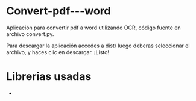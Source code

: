 # Convert-pdf---word
Aplicación para convertir pdf a word utilizando OCR, código fuente en archivo convert.py.

Para descargar la aplicación accedes a dist/ luego deberas seleccionar el archivo, y haces clic en descargar. ¡Listo!

# Librerias usadas
<ul>
  <li>
</ul>
